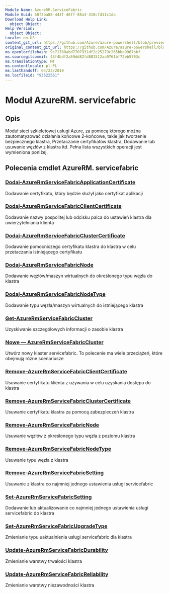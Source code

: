 ```yaml
---
Module Name: AzureRM.ServiceFabric
Module Guid: 60f3ba88-443f-46ff-88a3-318cfd11c1da
Download Help Link:
  object Object: 
Help Version:
  object Object: 
Locale: en-US
content_git_url: https://github.com/Azure/azure-powershell/blob/preview/src/ResourceManager/ServiceFabric/Commands.ServiceFabric/help/AzureRM.ServiceFabric.md
original_content_git_url: https://github.com/Azure/azure-powershell/blob/preview/src/ResourceManager/ServiceFabric/Commands.ServiceFabric/help/AzureRM.ServiceFabric.md
ms.openlocfilehash: 9c71788abd7707931df2c25279c265bbe9967bbf
ms.sourcegitcommit: 43f4bdf2a59dd82fd881512aa9761bf72eb5703c
ms.translationtype: MT
ms.contentlocale: pl-PL
ms.lasthandoff: 04/23/2019
ms.locfileid: "93522561"
---
```

# Moduł AzureRM. servicefabric
## Opis
Moduł sieci szkieletowej usługi Azure, za pomocą którego można zautomatyzować działania końcowe 2-końcowe, takie jak tworzenie bezpiecznego klastra, Przetaczanie certyfikatów klastra, Dodawanie lub usuwanie węzłów z klastra itd. Pełna lista wszystkich operacji jest wymieniona poniżej.

## Polecenia cmdlet AzureRM. servicefabric
### [Dodaj-AzureRmServiceFabricApplicationCertificate](Add-AzureRmServiceFabricApplicationCertificate.md)
Dodawanie certyfikatu, który będzie służył jako certyfikat aplikacji

### [Dodaj-AzureRmServiceFabricClientCertificate](Add-AzureRmServiceFabricClientCertificate.md)
Dodawanie nazwy pospolitej lub odcisku palca do ustawień klastra dla uwierzytelniania klienta

### [Dodaj-AzureRmServiceFabricClusterCertificate](Add-AzureRmServiceFabricClusterCertificate.md)
Dodawanie pomocniczego certyfikatu klastra do klastra w celu przetaczania istniejącego certyfikatu 

### [Dodaj-AzureRmServiceFabricNode](Add-AzureRmServiceFabricNode.md)
Dodawanie węzłów/maszyn wirtualnych do określonego typu węzła do klastra

### [Dodaj-AzureRmServiceFabricNodeType](Add-AzureRmServiceFabricNodeType.md)
Dodawanie typu węzła/maszyn wirtualnych do istniejącego klastra

### [Get-AzureRmServiceFabricCluster](Get-AzureRmServiceFabricCluster.md)
Uzyskiwanie szczegółowych informacji o zasobie klastra 

### [Nowe — AzureRmServiceFabricCluster](New-AzureRmServiceFabricCluster.md)
Utwórz nowy klaster servicefabric. To polecenie ma wiele przeciążeń, które obejmują różne scenariusze

### [Remove-AzureRmServiceFabricClientCertificate](Remove-AzureRmServiceFabricClientCertificate.md)
Usuwanie certyfikatu klienta z używania w celu uzyskania dostępu do klastra

### [Remove-AzureRmServiceFabricClusterCertificate](Remove-AzureRmServiceFabricClusterCertificate.md)
Usuwanie certyfikatu klastra za pomocą zabezpieczeń klastra

### [Remove-AzureRmServiceFabricNode](Remove-AzureRmServiceFabricNode.md)
Usuwanie węzłów z określonego typu węzła z poziomu klastra

### [Remove-AzureRmServiceFabricNodeType](Remove-AzureRmServiceFabricNodeType.md)
Usuwanie typu węzła z klastra

### [Remove-AzureRmServiceFabricSetting](Remove-AzureRmServiceFabricSetting.md)
Usuwanie z klastra co najmniej jednego ustawienia usługi servicefabric

### [Set-AzureRmServiceFabricSetting](Set-AzureRmServiceFabricSetting.md)
Dodawanie lub aktualizowanie co najmniej jednego ustawienia usługi servicefabric do klastra

### [Set-AzureRmServiceFabricUpgradeType](Set-AzureRmServiceFabricUpgradeType.md)
Zmienianie typu uaktualnienia usługi servicefabric dla klastra

### [Update-AzureRmServiceFabricDurability](Update-AzureRmServiceFabricDurability.md)
Zmienianie warstwy trwałości klastra

### [Update-AzureRmServiceFabricReliability](Update-AzureRmServiceFabricReliability.md)
Zmienianie warstwy niezawodności klastra
